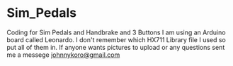 # Sim_Pedals
Coding for Sim Pedals and Handbrake and 3 Buttons
I am using an Arduino board called Leonardo.
I don't remember which HX711 Library file I used so put all of them in.
If anyone wants pictures to upload or any questions sent me a messege johnnykoro@gmail.com
